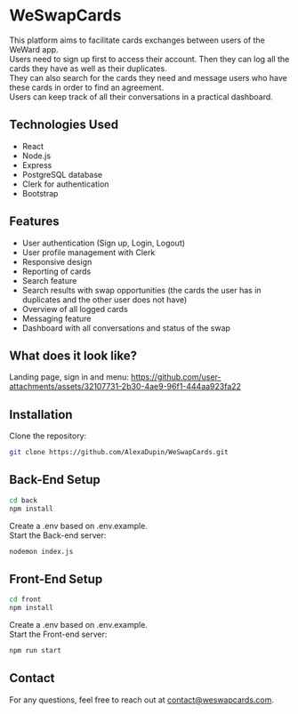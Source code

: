 # WeSwapCards

This platform aims to facilitate cards exchanges between users of the WeWard app.  
Users need to sign up first to access their account. Then they can log all the cards they have as well as their duplicates.  
They can also search for the cards they need and message users who have these cards in order to find an agreement.  
Users can keep track of all their conversations in a practical dashboard.

## Technologies Used
- React
- Node.js
- Express
- PostgreSQL database
- Clerk for authentication
- Bootstrap

## Features
- User authentication (Sign up, Login, Logout)
- User profile management with Clerk
- Responsive design
- Reporting of cards
- Search feature
- Search results with swap opportunities (the cards the user has in duplicates and the other user does not have)
- Overview of all logged cards
- Messaging feature
- Dashboard with all conversations and status of the swap

## What does it look like?
Landing page, sign in and menu:
https://github.com/user-attachments/assets/32107731-2b30-4ae9-96f1-444aa923fa22

## Installation

Clone the repository:

```bash
git clone https://github.com/AlexaDupin/WeSwapCards.git
```

## Back-End Setup

```bash
cd back
npm install
```
Create a .env based on .env.example.  
Start the Back-end server:
```bash
nodemon index.js
```

## Front-End Setup

```bash
cd front
npm install
```
Create a .env based on .env.example.  
Start the Front-end server:
```bash
npm run start
```

## Contact

For any questions, feel free to reach out at contact@weswapcards.com.
